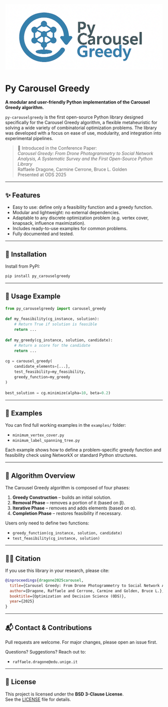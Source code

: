 ![Py Carousel Greedy Logo](cglogo.png)
# Py Carousel Greedy

**A modular and user-friendly Python implementation of the Carousel Greedy algorithm.**

`py-carouselgreedy` is the first open-source Python library designed specifically for the Carousel Greedy algorithm, a flexible metaheuristic for solving a wide variety of combinatorial optimization problems. The library was developed with a focus on ease of use, modularity, and integration into experimental pipelines.

> 📄 Introduced in the Conference Paper:  
> *Carousel Greedy: From Drone Photogrammetry to Social Network Analysis, A Systematic Survey and the First Open-Source Python Library*  
> Raffaele Dragone, Carmine Cerrone, Bruce L. Golden  
> Presented at ODS 2025

---

## ✨ Features

- Easy to use: define only a feasibility function and a greedy function.
- Modular and lightweight: no external dependencies.
- Adaptable to any discrete optimization problem (e.g. vertex cover, knapsack, influence maximization).
- Includes ready-to-use examples for common problems.
- Fully documented and tested.

---

## 🚀 Installation

Install from PyPI:

```bash
pip install py_carouselgreedy
```


---

## 🔧 Usage Example

```python
from py_carouselgreedy import carousel_greedy

def my_feasibility(cg_instance, solution):
    # Return True if solution is feasible
    return ...

def my_greedy(cg_instance, solution, candidate):
    # Return a score for the candidate
    return ...

cg = carousel_greedy(
    candidate_elements=[...],
    test_feasibility=my_feasibility,
    greedy_function=my_greedy
)

best_solution = cg.minimize(alpha=10, beta=0.2)
```

---

## 📂 Examples

You can find full working examples in the `examples/` folder:

- `minimum_vertex_cover.py`
- `minimum_label_spanning_tree.py`

Each example shows how to define a problem-specific greedy function and feasibility check using NetworkX or standard Python structures.

---

## 📖 Algorithm Overview

The Carousel Greedy algorithm is composed of four phases:

1. **Greedy Construction** – builds an initial solution.
2. **Removal Phase** – removes a portion of it (based on β).
3. **Iterative Phase** – removes and adds elements (based on α).
4. **Completion Phase** – restores feasibility if necessary.

Users only need to define two functions:
- `greedy_function(cg_instance, solution, candidate)`
- `test_feasibility(cg_instance, solution)`

---

## 🧑‍🔬 Citation

If you use this library in your research, please cite:

```bibtex
@inproceedings{dragone2025carousel,
  title={Carousel Greedy: From Drone Photogrammetry to Social Network Analysis, A Systematic Survey and the First Open-Source Python Library},
  author={Dragone, Raffaele and Cerrone, Carmine and Golden, Bruce L.},
  booktitle={Optimization and Decision Science (ODS)},
  year={2025}
}
```

---

## 📬 Contact & Contributions

Pull requests are welcome. For major changes, please open an issue first.

Questions? Suggestions? Reach out to:

- `raffaele.dragone@edu.unige.it`

---

## 📄 License

This project is licensed under the **BSD 3-Clause License**.  
See the [LICENSE](./LICENSE) file for details.
